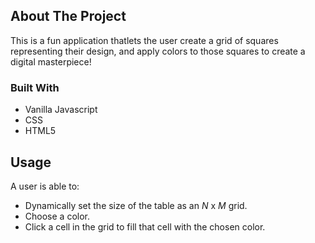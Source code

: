 ## About The Project
This is a fun application thatlets the user create a grid of squares representing their design, and apply colors to those squares to create a digital masterpiece!

### Built With
* Vanilla Javascript
* CSS
* HTML5

## Usage
A user is able to:

- Dynamically set the size of the table as an _N_ x _M_ grid.
- Choose a color.
- Click a cell in the grid to fill that cell with the chosen color.
